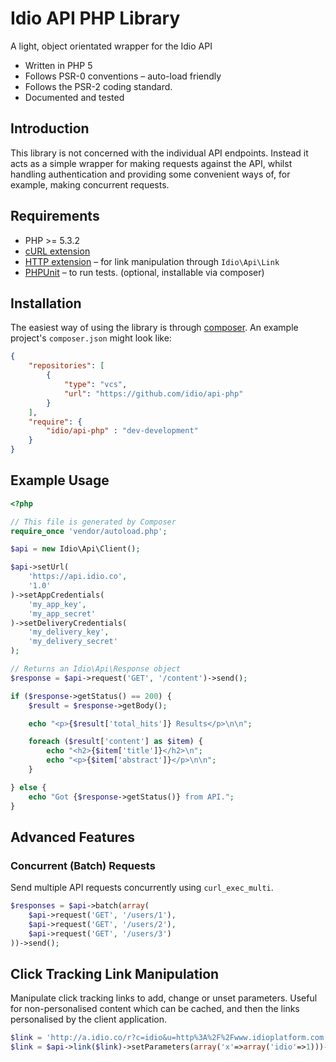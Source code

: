 # Idio API PHP Library

A light, object orientated wrapper for the Idio API

* Written in PHP 5
* Follows PSR-0 conventions – auto-load friendly
* Follows the PSR-2 coding standard.
* Documented and tested

## Introduction

This library is not concerned with the individual API endpoints. Instead it acts as a simple wrapper for making requests against the API, whilst handling authentication and providing some convenient ways of, for example, making concurrent requests.

## Requirements

* PHP >= 5.3.2 
 * [cURL extension](http://php.net/manual/en/book.curl.php)
 * [HTTP extension](http://www.php.net/manual/en/book.http.php) – for link manipulation through `Idio\Api\Link`
* [PHPUnit](https://github.com/sebastianbergmann/phpunit/) – to run tests. (optional, installable via composer)

## Installation

The easiest way of using the library is through [composer](http://getcomposer.org/). An example project's `composer.json` might look like:

```json
{
    "repositories": [
        {
            "type": "vcs",
            "url": "https://github.com/idio/api-php"
        }
    ],
    "require": {
        "idio/api-php" : "dev-development"
    }
}
```

## Example Usage

```php
<?php

// This file is generated by Composer
require_once 'vendor/autoload.php';

$api = new Idio\Api\Client();

$api->setUrl(
    'https://api.idio.co',
    '1.0'
)->setAppCredentials(
    'my_app_key',
    'my_app_secret'
)->setDeliveryCredentials(
    'my_delivery_key',
    'my_delivery_secret'
);

// Returns an Idio\Api\Response object
$response = $api->request('GET', '/content')->send();

if ($response->getStatus() == 200) {
    $result = $response->getBody();

    echo "<p>{$result['total_hits']} Results</p>\n\n";

    foreach ($result['content'] as $item) {
        echo "<h2>{$item['title']}</h2>\n";
        echo "<p>{$item['abstract']}</p>\n\n";
    }

} else {
    echo "Got {$response->getStatus()} from API.";
}
```

## Advanced Features

### Concurrent (Batch) Requests
Send multiple API requests concurrently using `curl_exec_multi`.

```php
$responses = $api->batch(array(
    $api->request('GET', '/users/1'),
    $api->request('GET', '/users/2'),
    $api->request('GET', '/users/3')
))->send();
```

## Click Tracking Link Manipulation

Manipulate click tracking links to add, change or unset parameters. Useful for non-personalised content which can be cached, and then the links personalised by the client application.
```php
$link = 'http://a.idio.co/r?c=idio&u=http%3A%2F%2Fwww.idioplatform.com';
$link = $api->link($link)->setParameters(array('x'=>array('idio'=>1)))->get();
```

